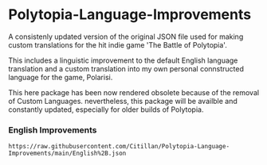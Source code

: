 # Polytopia-Language-Improvements
A consistenly updated version of the original JSON file used for making custom translations for the hit indie game 'The Battle of Polytopia'.

This includes a linguistic improvement to the default English language translation and a custom translation into my own personal connstructed language for the game, Polarisi.

This here package has been now rendered obsolete because of the removal of Custom Languages. nevertheless, this package will be availble and constantly updated, especially for older builds of Polytopia.

### English Improvements
```
https://raw.githubusercontent.com/Citillan/Polytopia-Language-Improvements/main/English%2B.json
```
###
```
```

